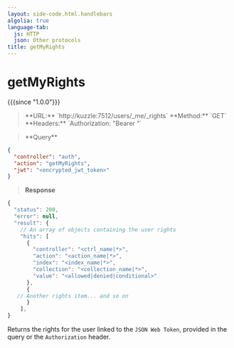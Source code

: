 ```yaml
---
layout: side-code.html.handlebars
algolia: true
language-tab:
  js: HTTP
  json: Other protocols
title: getMyRights
---
```


# getMyRights

{{{since "1.0.0"}}}

<blockquote class="js">
<p>
**URL:** `http://kuzzle:7512/users/_me/_rights`  
**Method:** `GET`  
**Headers:** `Authorization: "Bearer <encrypted_jwt_token>"`
</p>
</blockquote>

<blockquote class="json">
<p>
**Query**
</p>
</blockquote>

```json
{
  "controller": "auth",
  "action": "getMyRights",
  "jwt": "<encrypted_jwt_token>"
}
```

>**Response**

```javascript
{
  "status": 200,
  "error": null,
  "result": {
    // An array of objects containing the user rights
    "hits": [
      {
        "controller": "<ctrl_name|*>",
        "action": "<action_name|*>",
        "index": "<index_name|*>",
        "collection": "<collection_name|*>",
        "value": "<allowed|denied|conditional>"
      },
      {
   // Another rights item... and so on
      }
    ],
}
```
Returns the rights for the user linked to the `JSON Web Token`, provided in the query or the `Authorization` header.

